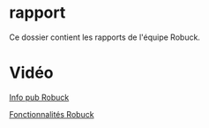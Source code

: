 # rapport

Ce dossier contient les rapports de l'équipe Robuck.

# Vidéo

[Info pub Robuck](https://usherbrooke.sharepoint.com/:v:/r/sites/Robucks/Documents%20partages/Vid%C3%A9os%20finaux/Fonctionnalite%CC%81.mp4?csf=1&e=EVKIaf)

[Fonctionnalités Robuck](https://usherbrooke.sharepoint.com/:v:/r/sites/Robucks/Documents%20partages/Vid%C3%A9os%20finaux/Robuck.mp4?csf=1&e=DVOcQd)
